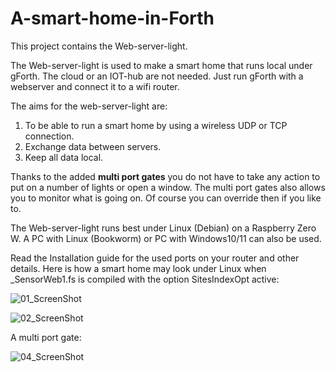 # A-smart-home-in-Forth

This project contains the Web-server-light.

The Web-server-light is used to make a smart home that runs local under gForth.
The cloud or an IOT-hub are not needed.
Just run gForth with a webserver and connect it to a wifi router.

The aims for the web-server-light are:
1. To be able to run a smart home by using a wireless UDP or TCP connection.
2. Exchange data between servers.
3. Keep all data local.

Thanks to the added **multi port gates** you do not have to take any action to put on a number of lights or open a window. 
The multi port gates also allows you to monitor what is going on.
Of course you can override then if you like to.

The Web-server-light runs best under Linux (Debian) on a Raspberry Zero W.
A PC with Linux (Bookworm) or PC with Windows10/11 can also be used.

Read the Installation guide for the used ports on your router and other details.
Here is how a smart home may look under Linux when _SensorWeb1.fs is compiled with the option SitesIndexOpt active:

![01_ScreenShot](https://github.com/Jos-Ven/A-smart-home-in-Forth/assets/47664564/6e1347e7-d738-40e5-bccf-d34910833473)


![02_ScreenShot](https://github.com/Jos-Ven/A-smart-home-in-Forth/assets/47664564/094546f4-3e19-447e-9fbc-f9676bee5250)

A multi port gate:

![04_ScreenShot](https://github.com/Jos-Ven/A-smart-home-in-Forth/assets/47664564/7731ace1-5a45-4702-9653-5d4201979c6f)



